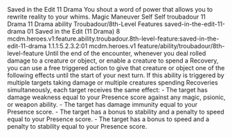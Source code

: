 <ability>
  <name>Saved in the Edit</name>
  <cost>11 Drama</cost>
  <flavor>You shout a word of power that allows you to rewrite reality to your whims.</flavor>
  <keywords>
    <keyword>Magic</keyword>
  </keywords>
  <type>Maneuver</type>
  <distance>Self</distance>
  <target>Self</target>
  <metadata>
    <class>troubadour</class>
    <cost>11 Drama</cost>
    <cost_amount>11</cost_amount>
    <cost_resource>Drama</cost_resource>
    <feature_type>ability</feature_type>
    <file_dpath>Troubadour/8th-Level Features</file_dpath>
    <item_id>saved-in-the-edit-11-drama</item_id>
    <item_index>01</item_index>
    <item_name>Saved in the Edit (11 Drama)</item_name>
    <level>8</level>
    <scc>mcdm.heroes.v1:feature.ability.troubadour.8th-level-feature:saved-in-the-edit-11-drama</scc>
    <scdc>1.1.1:5.2.3.2:01</scdc>
    <source>mcdm.heroes.v1</source>
    <type>feature/ability/troubadour/8th-level-feature</type>
  </metadata>
  <effects>
    <effect type="mundane">Until the end of the encounter, whenever you deal rolled damage to a creature or object, or enable a creature to spend a Recovery, you can use a free triggered action to give that creature or object one of the following effects until the start of your next turn. If this ability is triggered by multiple targets taking damage or multiple creatures spending Recoveries simultaneously, each target receives the same effect: - The target has damage weakness equal to your Presence score against any magic, psionic, or weapon ability. - The target has damage immunity equal to your Presence score. - The target has a bonus to stability and a penalty to speed equal to your Presence score. - The target has a bonus to speed and a penalty to stability equal to your Presence score.</effect>
  </effects>
</ability>
